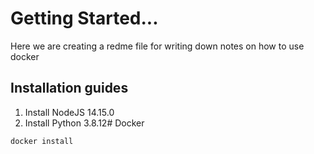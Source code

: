 # Getting Started...
Here we are creating a redme file for writing down notes on how to use docker
## Installation guides

1. Install NodeJS 14.15.0
2. Install Python 3.8.12# Docker

```sh
docker install
```